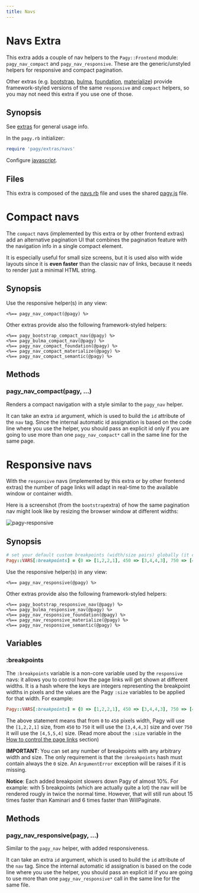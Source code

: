```yaml
---
title: Navs
---
```

# Navs Extra

This extra adds a couple of nav helpers to the `Pagy::Frontend` module: `pagy_nav_compact` and `pagy_nav_responsive`. These are the generic/unstyled helpers for responsive and compact pagination.

Other extras (e.g. [bootstrap](bootstrap.md), [bulma](bulma.md), [foundation](foundation.md), [materialize](materialize.md)) provide framework-styled versions of the same `responsive` and `compact` helpers, so you may not need this extra if you use one of those.

## Synopsis

See [extras](../extras.md) for general usage info.

In the `pagy.rb` initializer:

```ruby
require 'pagy/extras/navs'
```

Configure [javascript](../extras.md#javascript).

## Files

This extra is composed of the [navs.rb](https://github.com/ddnexus/pagy/blob/master/lib/pagy/extras/navs.rb) file and uses the shared [pagy.js](https://github.com/ddnexus/pagy/blob/master/lib/javascripts/pagy.js) file.

# Compact navs

The `compact` navs (implemented by this extra or by other frontend extras) add an alternative pagination UI that combines the pagination feature with the navigation info in a single compact element.

It is especially useful for small size screens, but it is used also with wide layouts since it is __even faster__ than the classic nav of links, because it needs to render just a minimal HTML string.

## Synopsis

Use the responsive helper(s) in any view:

```erb
<%== pagy_nav_compact(@pagy) %>
```

Other extras provide also the following framework-styled helpers:

```erb
<%== pagy_bootstrap_compact_nav(@pagy) %>
<%== pagy_bulma_compact_nav(@pagy) %>
<%== pagy_nav_compact_foundation(@pagy) %>
<%== pagy_nav_compact_materialize(@pagy) %>
<%== pagy_nav_compact_semantic(@pagy) %>
```

## Methods

### pagy_nav_compact(pagy, ...)

Renders a compact navigation with a style similar to the `pagy_nav` helper.

It can take an extra `id` argument, which is used to build the `id` attribute of the `nav` tag. Since the internal automatic id assignation is based on the code line where you use the helper, you should pass an explicit id only if you are going to use more than one `pagy_nav_compact*` call in the same line for the same page.

# Responsive navs

With the `responsive` navs (implemented by this extra or by other frontend extras) the number of page links will adapt in real-time to the available window or container width.

Here is a screenshot (from the `bootstrap`extra) of how the same pagination nav might look like by resizing the browser window at different widths:

![pagy-responsive](../assets/images/pagy-responsive-g.png)

## Synopsis

```ruby
# set your default custom breakpoints (width/size pairs) globally (it can be overridden per Pagy instance)
Pagy::VARS[:breakpoints] = {0 => [1,2,2,1], 450 => [3,4,4,3], 750 => [4,5,5,4]}
```

Use the responsive helper(s) in any view:

```erb
<%== pagy_nav_responsive(@pagy) %>
```

Other extras provide also the following framework-styled helpers:

```erb
<%== pagy_bootstrap_responsive_nav(@pagy) %>
<%== pagy_bulma_responsive_nav(@pagy) %>
<%== pagy_nav_responsive_foundation(@pagy) %>
<%== pagy_nav_responsive_materialize(@pagy) %>
<%== pagy_nav_responsive_semantic(@pagy) %>
```

## Variables

### :breakpoints

The `:breakpoints` variable is a non-core variable used by the `responsive` navs: it allows you to control how the page links will get shown at different widths. It is a hash where the keys are integers representing the breakpoint widths in pixels and the values are the Pagy `:size` variables to be applied for that width.
 For example:

```ruby
Pagy::VARS[:breakpoints] = {0 => [1,2,2,1], 450 => [3,4,4,3], 750 => [4,5,5,4]}
```

The above statement means that from `0` to `450` pixels width, Pagy will use the `[1,2,2,1]` size, from `450` to `750` it will use the `[3,4,4,3]` size and over `750` it will use the `[4,5,5,4]` size. (Read more about the `:size` variable in the [How to control the page links](../how-to.md#controlling-the-page-links) section)

**IMPORTANT**: You can set any number of breakpoints with any arbitrary width and size. The only requirement is that the `:breakpoints` hash must contain always the `0` size. An `ArgumentError` exception will be raises if it is missing.

**Notice**: Each added breakpoint slowers down Pagy of almost 10%. For example: with 5 breakpoints (which are actually quite a lot) the nav will be rendered rougly in twice the normal time. However, that will still run about 15 times faster than Kaminari and 6 times faster than WillPaginate.

## Methods

### pagy_nav_responsive(pagy, ...)

Similar to the `pagy_nav` helper, with added responsiveness.

It can take an extra `id` argument, which is used to build the `id` attribute of the `nav` tag. Since the internal automatic id assignation is based on the code line where you use the helper, you should pass an explicit id if you are going to use more than one `pagy_nav_responsive*` call in the same line for the same file.
